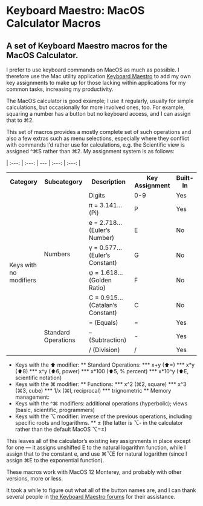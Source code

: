 # Keyboard Maestro: MacOS Calculator Macros
## A set of Keyboard Maestro macros for the MacOS Calculator.

I prefer to use keyboard commands on MacOS as much as possible. I therefore use the Mac utility application [Keyboard Maestro](https://www.keyboardmaestro.com/main/) to add my own key assignments to make up for those lacking within applications for my common tasks, increasing my productivity.

The MacOS calculator is good example; I use it regularly, usually for simple calculations, but occasionally for more involved ones, too. For example, squaring a number has a button but no keyboard access, and I can assign that to ⌘2.

This set of macros provides a mostly complete set of such operations and also a few extras such as menu selections, especially where they conflict with commands I’d rather use for calculations, e.g. the Scientific view is assigned ^⌘S rather than ⌘2. My assignment system is as follows: 

<table>
<tr><th style="text-align: center"> Category                         </th><th style="text-align: center">  Subcategory  </th><th> Description </th><th style="text-align: center"> Key Assignment </th><th style="text-align: center"> Built-In </th></tr>
| :---: | :---: | --- | :---: | :---: |
<tr><td rowspan=9> Keys with no modifiers </td><td rowspan=6> Numbers </td><td> Digits </td><td> 0-9 </td><td> Yes </td></tr>
<tr><td> π = 3.141… (Pi)                  </td><td>       P        </td><td>   Yes    </td></tr>
<tr><td> e = 2.718… (Euler’s Number)      </td><td>       E        </td><td>   No     </td></tr>
<tr><td> γ = 0.577… (Euler’s Constant)    </td><td>       G        </td><td>   No     </td></tr>
<tr><td> φ = 1.618… (Golden Ratio)        </td><td>       F        </td><td>   No     </td></tr>
<tr><td> C = 0.915… (Catalan’s Constant)  </td><td>       C        </td><td>   No     </td></tr>
<tr><td rowspan=3> Standard Operations    </td><td>   = (Equals)   </td><td>    =     </td><td>   Yes    </td></tr>
<tr><td> – (Subtraction)                  </td><td>       -        </td><td>   Yes    </td></tr>
<tr><td> / (Division)                     </td><td>       /        </td><td>   Yes    </td></tr>
</table>

  
* Keys with the ⬆ modifier:
** Standard Operations:
*** x+y (⬆=)
*** x\*y (⬆8)
*** x^y (⬆6, power)
*** x\*100 (⬆5, % percent)
*** x\*10^y (⬆E, scientific notation)
* Keys with the ⌘ modifier:
** Functions:
*** x^2 (⌘2, square)
*** x^3 (⌘3, cube)
*** 1/x (⌘I, reciprocal)
*** trignometric
** Memory management:
* Keys with the ^⌘ modifiers: additional operations (hyperbolic); views (basic, scientific, programmers)
* Keys with the ⌥ modifier: inverse of the previous operations, including specific roots and logarithms.
** ± (the latter is ⌥- in the calculator rather than the default MacOS ⌥=±)

This leaves all of the calculator’s existing key assignments in place except for one — it assigns unshifted E to the natural logarithm function, while I assign that to the constant e, and use ⌘⌥E for natural logarithm (since I assign ⌘E to the exponential function).

These macros work with MacOS 12 Monterey, and probably with other versions, more or less.

It took a while to figure out what all of the button names are, and I can thank several people in [the Keyboard Maestro forums](https://forum.keyboardmaestro.com/t/km-macros-can-t-find-all-calculator-buttons/29859) for their assistance.

